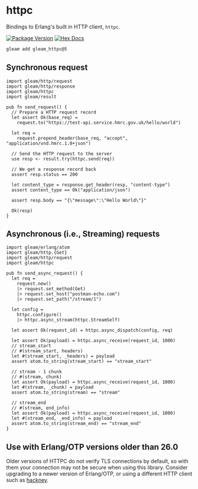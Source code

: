 # httpc

Bindings to Erlang's built in HTTP client, `httpc`.

[![Package Version](https://img.shields.io/hexpm/v/gleam_httpc)](https://hex.pm/packages/gleam_httpc)
[![Hex Docs](https://img.shields.io/badge/hex-docs-ffaff3)](https://hexdocs.pm/gleam_httpc/)

```sh
gleam add gleam_httpc@5
```

## Synchronous request

```gleam
import gleam/http/request
import gleam/http/response
import gleam/httpc
import gleam/result

pub fn send_request() {
  // Prepare a HTTP request record
  let assert Ok(base_req) =
    request.to("https://test-api.service.hmrc.gov.uk/hello/world")

  let req =
    request.prepend_header(base_req, "accept", "application/vnd.hmrc.1.0+json")

  // Send the HTTP request to the server
  use resp <- result.try(httpc.send(req))

  // We get a response record back
  assert resp.status == 200

  let content_type = response.get_header(resp, "content-type")
  assert content_type == Ok("application/json")

  assert resp.body == "{\"message\":\"Hello World\"}"

  Ok(resp)
}
```

## Asynchronous (i.e., Streaming) requests

```gleam
import gleam/erlang/atom
import gleam/http.{Get}
import gleam/http/request
import gleam/httpc

pub fn send_async_request() {
  let req =
    request.new()
    |> request.set_method(Get)
    |> request.set_host("postman-echo.com")
    |> request.set_path("/stream/1")

  let config =
    httpc.configure()
    |> httpc.async_stream(httpc.StreamSelf)

  let assert Ok(request_id) = httpc.async_dispatch(config, req)

  let assert Ok(payload) = httpc.async_receive(request_id, 1000)
  // stream_start
  // #(stream_start, headers) 
  let #(stream_start, _headers) = payload
  assert atom.to_string(stream_start) == "stream_start"

  // stream - 1 chunk
  // #(stream, chunk) 
  let assert Ok(payload) = httpc.async_receive(request_id, 1000)
  let #(stream, _chunk) = payload
  assert atom.to_string(stream) == "stream"

  // stream_end
  // #(stream, end_info) 
  let assert Ok(payload) = httpc.async_receive(request_id, 1000)
  let #(stream_end, _end_info) = payload
  assert atom.to_string(stream_end) == "stream_end"
}
```

## Use with Erlang/OTP versions older than 26.0

Older versions of HTTPC do not verify TLS connections by default, so with them
your connection may not be secure when using this library. Consider upgrading to
a newer version of Erlang/OTP, or using a different HTTP client such as
[hackney](https://github.com/gleam-lang/hackney).

